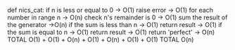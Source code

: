 def nics_cat:
    if n is less or equal to 0 -> O(1)
    raise error -> O(1)
    for each number in range n -> O(n)
    check n's remainder is 0 -> O(1)
    sum the result of the generator ->O(n)
    if the sum is less than n -> O(1)
    return result -> O(1)
    if the sum is equal to n -> O(1)
    return result -> O(1)
    return 'perfect' -> O(n)
TOTAL O(1) + O(1) + O(n) + O(1) + O(n) + O(1) + O(1)
TOTAL O(n)